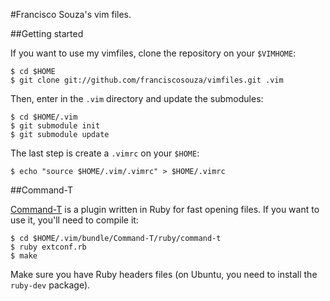 #Francisco Souza's vim files.

##Getting started

If you want to use my vimfiles, clone the repository on your ``$VIMHOME``:

    $ cd $HOME
    $ git clone git://github.com/franciscosouza/vimfiles.git .vim

Then, enter in the ``.vim`` directory and update the submodules:

    $ cd $HOME/.vim
    $ git submodule init
    $ git submodule update

The last step is create a ``.vimrc`` on your ``$HOME``:

    $ echo "source $HOME/.vim/.vimrc" > $HOME/.vimrc

##Command-T

[Command-T](https://github.com/wincent/Command-T) is a plugin written in Ruby for fast opening files. If you want to use it, you'll need to compile it:

    $ cd $HOME/.vim/bundle/Command-T/ruby/command-t
    $ ruby extconf.rb
    $ make

Make sure you have Ruby headers files (on Ubuntu, you need to install the ``ruby-dev`` package).
